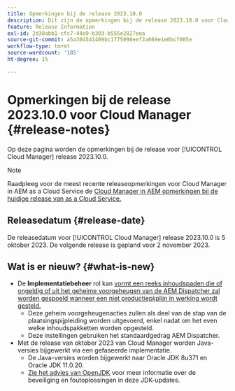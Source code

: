 ```yaml
---
title: Opmerkingen bij de release 2023.10.0
description: Dit zijn de opmerkingen bij de release 2023.10.0 voor Cloud Manager.
feature: Release Information
exl-id: 2d38abb1-cfc7-44a9-b303-b555e2827eea
source-git-commit: a5a304541409bc1775090eef2a669e1e0bcf005e
workflow-type: tm+mt
source-wordcount: '185'
ht-degree: 1%

---
```



# Opmerkingen bij de release 2023.10.0 voor Cloud Manager {#release-notes}

Op deze pagina worden de opmerkingen bij de release voor [!UICONTROL Cloud Manager] release 2023.10.0.

>[!NOTE]
>
>Raadpleeg voor de meest recente releaseopmerkingen voor Cloud Manager in AEM as a Cloud Service de [Cloud Manager in AEM opmerkingen bij de huidige release van as a Cloud Service.](https://experienceleague.adobe.com/docs/experience-manager-cloud-service/content/implementing/using-cloud-manager/release-notes-cloud-manager/release-notes-cm-current.html)

## Releasedatum {#release-date}

De releasedatum voor [!UICONTROL Cloud Manager] release 2023.10.0 is 5 oktober 2023. De volgende release is gepland voor 2 november 2023.

## Wat is er nieuw? {#what-is-new}

* De **Implementatiebeheer** rol kan [vormt een reeks inhoudspaden die of ongeldig of uit het geheime voorgeheugen van de AEM Dispatcher zal worden gespoeld wanneer een niet productiepijplijn in werking wordt gesteld.](/help/using/non-production-pipelines.md)
   * Deze geheim voorgeheugenacties zullen als deel van de stap van de plaatsingspijpleiding worden uitgevoerd, enkel nadat om het even welke inhoudspakketten worden opgesteld.
   * Deze instellingen gebruiken het standaardgedrag AEM Dispatcher.
* Met de release van oktober 2023 van Cloud Manager worden Java-versies bijgewerkt via een gefaseerde implementatie.
   * De Java-versies worden bijgewerkt naar Oracle JDK 8u371 en Oracle JDK 11.0.20.
   * [Zie het advies van OpenJDK](https://openjdk.org/groups/vulnerability/advisories/) voor meer informatie over de beveiliging en foutoplossingen in deze JDK-updates.

